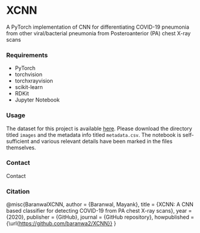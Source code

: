 # XCNN
A PyTorch implementation of CNN for differentiating COVID-19 pneumonia from other viral/bacterial pneumonia from Posteroanterior (PA) chest X-ray scans

### Requirements
* PyTorch
* torchvision
* torchxrayvision
* scikit-learn
* RDKit
* Jupyter Notebook

### Usage
The dataset for this project is available <a href="https://github.com/ieee8023/covid-chestxray-dataset" target="_blank">here</a>. Please download the directory titled `images` and the metadata info titled `metadata.csv`. The notebook is self-sufficient and various relevant details have been marked in the files themselves.

### Contact
Contact

### Citation
  @misc{BaranwalXCNN,
    author = {Baranwal, Mayank},
    title = {XCNN: A CNN based classifier for detecting COVID-19 from PA chest X-ray scans},
    year = {2020},
    publisher = {GitHub},
    journal = {GitHub repository},
    howpublished = {\url{https://github.com/baranwa2/XCNN}}
  }
